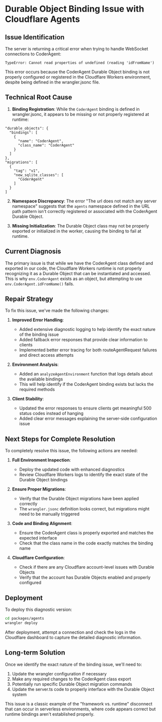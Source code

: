 # Durable Object Binding Issue with Cloudflare Agents

## Issue Identification

The server is returning a critical error when trying to handle WebSocket connections to CoderAgent:

```
TypeError: Cannot read properties of undefined (reading 'idFromName')
```

This error occurs because the CoderAgent Durable Object binding is not properly configured or registered in the Cloudflare Workers environment, despite being defined in the wrangler.jsonc file.

## Technical Root Cause

1. **Binding Registration**: While the `CoderAgent` binding is defined in wrangler.jsonc, it appears to be missing or not properly registered at runtime:

```jsonc
"durable_objects": {
  "bindings": [
    {
      "name": "CoderAgent",
      "class_name": "CoderAgent"
    }
  ]
},
"migrations": [
  {
    "tag": "v1",
    "new_sqlite_classes": [
      "CoderAgent"
    ]
  }
]
```

2. **Namespace Discrepancy**: The error "The url does not match any server namespace" suggests that the `agents` namespace defined in the URL path pattern isn't correctly registered or associated with the CoderAgent Durable Object.

3. **Missing Initialization**: The Durable Object class may not be properly exported or initialized in the worker, causing the binding to fail at runtime.

## Current Diagnosis

The primary issue is that while we have the CoderAgent class defined and exported in our code, the Cloudflare Workers runtime is not properly recognizing it as a Durable Object that can be instantiated and accessed. This is why `env.CoderAgent` exists as an object, but attempting to use `env.CoderAgent.idFromName()` fails.

## Repair Strategy

To fix this issue, we've made the following changes:

1. **Improved Error Handling**:
   - Added extensive diagnostic logging to help identify the exact nature of the binding issue
   - Added fallback error responses that provide clear information to clients
   - Implemented better error tracing for both routeAgentRequest failures and direct access attempts

2. **Environment Analysis**:
   - Added an `analyzeAgentEnvironment` function that logs details about the available bindings
   - This will help identify if the CoderAgent binding exists but lacks the required methods

3. **Client Stability**:
   - Updated the error responses to ensure clients get meaningful 500 status codes instead of hanging
   - Added clear error messages explaining the server-side configuration issue

## Next Steps for Complete Resolution

To completely resolve this issue, the following actions are needed:

1. **Full Environment Inspection**:
   - Deploy the updated code with enhanced diagnostics
   - Review Cloudflare Workers logs to identify the exact state of the Durable Object bindings

2. **Ensure Proper Migrations**:
   - Verify that the Durable Object migrations have been applied correctly
   - The `wrangler.jsonc` definition looks correct, but migrations might need to be manually triggered

3. **Code and Binding Alignment**:
   - Ensure the CoderAgent class is properly exported and matches the expected interface
   - Check that the class name in the code exactly matches the binding name

4. **Cloudflare Configuration**:
   - Check if there are any Cloudflare account-level issues with Durable Objects
   - Verify that the account has Durable Objects enabled and properly configured

## Deployment

To deploy this diagnostic version:

```bash
cd packages/agents
wrangler deploy
```

After deployment, attempt a connection and check the logs in the Cloudflare dashboard to capture the detailed diagnostic information.

## Long-term Solution

Once we identify the exact nature of the binding issue, we'll need to:

1. Update the wrangler configuration if necessary
2. Make any required changes to the CoderAgent class export
3. Potentially run specific Durable Object migration commands
4. Update the server.ts code to properly interface with the Durable Object system

This issue is a classic example of the "framework vs. runtime" disconnect that can occur in serverless environments, where code appears correct but runtime bindings aren't established properly.